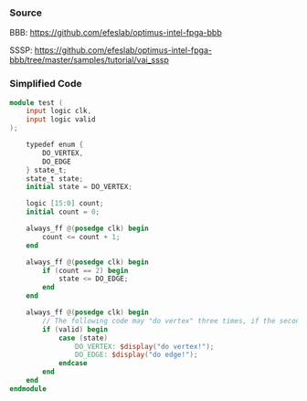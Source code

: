 ### Source
BBB: https://github.com/efeslab/optimus-intel-fpga-bbb

SSSP: https://github.com/efeslab/optimus-intel-fpga-bbb/tree/master/samples/tutorial/vai_sssp

### Simplified Code
``` verilog
module test (
    input logic clk,
    input logic valid
);

    typedef enum {
        DO_VERTEX,
        DO_EDGE
    } state_t;
    state_t state;
    initial state = DO_VERTEX;

    logic [15:0] count;
    initial count = 0;

    always_ff @(posedge clk) begin
        count <= count + 1;
    end

    always_ff @(posedge clk) begin
        if (count == 2) begin
            state <= DO_EDGE;
        end
    end

    always_ff @(posedge clk) begin
        // The following code may "do vertex" three times, if the second and third 'valid' come in adjacent cycles.
        if (valid) begin
            case (state)
                DO_VERTEX: $display("do vertex!");
                DO_EDGE: $display("do edge!");
            endcase
        end
    end
endmodule
```
